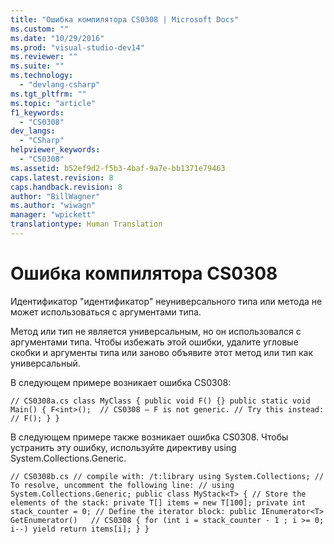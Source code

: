 ```yaml
---
title: "Ошибка компилятора CS0308 | Microsoft Docs"
ms.custom: ""
ms.date: "10/29/2016"
ms.prod: "visual-studio-dev14"
ms.reviewer: ""
ms.suite: ""
ms.technology: 
  - "devlang-csharp"
ms.tgt_pltfrm: ""
ms.topic: "article"
f1_keywords: 
  - "CS0308"
dev_langs: 
  - "CSharp"
helpviewer_keywords: 
  - "CS0308"
ms.assetid: b52ef9d2-f5b3-4baf-9a7e-bb1371e79463
caps.latest.revision: 8
caps.handback.revision: 8
author: "BillWagner"
ms.author: "wiwagn"
manager: "wpickett"
translationtype: Human Translation
---
```

# Ошибка компилятора CS0308
Идентификатор "идентификатор" неуниверсального типа или метода не может использоваться с аргументами типа.  
  
 Метод или тип не является универсальным, но он использовался с аргументами типа. Чтобы избежать этой ошибки, удалите угловые скобки и аргументы типа или заново объявите этот метод или тип как универсальный.  
  
 В следующем примере возникает ошибка CS0308:  
  
```  
// CS0308a.cs class MyClass { public void F() {} public static void Main() { F<int>();  // CS0308 – F is not generic. // Try this instead: // F(); } }  
```  
  
 В следующем примере также возникает ошибка CS0308. Чтобы устранить эту ошибку, используйте директиву using System.Collections.Generic.  
  
```  
// CS0308b.cs // compile with: /t:library using System.Collections; // To resolve, uncomment the following line: // using System.Collections.Generic; public class MyStack<T> { // Store the elements of the stack: private T[] items = new T[100]; private int stack_counter = 0; // Define the iterator block: public IEnumerator<T> GetEnumerator()   // CS0308 { for (int i = stack_counter - 1 ; i >= 0; i--) yield return items[i]; } }  
  
```
